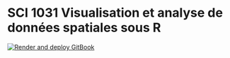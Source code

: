 # SCI 1031 Visualisation et analyse de données spatiales sous R

[![Render and deploy GitBook](https://github.com/sci1031/sci1031/workflows/Render%20and%20deploy%20GitBook/badge.svg)](https://github.com/sci1031/sci1031/actions)

<!-- Comment -->